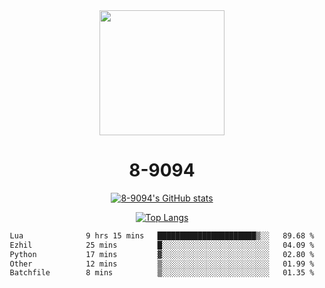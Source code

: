 <div align="center">
  <img src="[https://avatars.githubusercontent.com/u/73003857?v=4](https://cdn.discordapp.com/attachments/1022673925198577677/1105917345601433670/9094.png)" width="200px"/>
  <h1>8-9094</h1>

[![8-9094's GitHub stats](https://github-readme-stats.vercel.app/api?username=8-9094&show_icons=true&theme=synthwave)](https://github.com/anuraghazra/github-readme-stats)

[![Top Langs](https://github-readme-stats.vercel.app/api/top-langs/?username=8-9094&layout=compact&theme=synthwave)](https://github.com/Wrath-cyber/github-readme-stats)
 
<!--START_SECTION:waka-->

```txt
Lua              9 hrs 15 mins   ██████████████████████▒░░   89.68 %
Ezhil            25 mins         █░░░░░░░░░░░░░░░░░░░░░░░░   04.09 %
Python           17 mins         ▓░░░░░░░░░░░░░░░░░░░░░░░░   02.80 %
Other            12 mins         ▒░░░░░░░░░░░░░░░░░░░░░░░░   01.99 %
Batchfile        8 mins          ▒░░░░░░░░░░░░░░░░░░░░░░░░   01.35 %
```

<!--END_SECTION:waka-->
